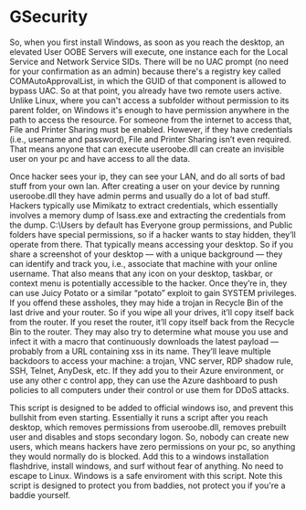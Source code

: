 # GSecurity

So, when you first install Windows, as soon as you reach the desktop, an elevated User OOBE Servers will execute, one instance each for the Local Service and Network Service SIDs.
There will be no UAC prompt (no need for your confirmation as an admin) because there's a registry key called COMAutoApprovalList, in which the GUID of that component is allowed to bypass UAC. So at that point, you already have two remote users active.
Unlike Linux, where you can't access a subfolder without permission to its parent folder, on Windows it's enough to have permission anywhere in the path to access the resource. For someone from the internet to access that, File and Printer Sharing must be enabled. 
However, if they have credentials (i.e., username and password), File and Printer Sharing isn’t even required. That means anyone that can execute useroobe.dll can create an invisible user on your pc and have access to all the data.

Once hacker sees your ip, they can see your LAN, and do all sorts of bad stuff from your own lan. After creating a user on your device by running useroobe.dll they have admin perms and usually do a lot of bad stuff.
Hackers typically use Mimikatz to extract credentials, which essentially involves a memory dump of lsass.exe and extracting the credentials from the dump. C:\Users by default has Everyone group permissions, and Public folders have special permissions, 
so if a hacker wants to stay hidden, they’ll operate from there. That typically means accessing your desktop. So if you share a screenshot of your desktop — with a unique background — they can identify and track you, i.e., associate that machine with your online username.
That also means that any icon on your desktop, taskbar, or context menu is potentially accessible to the hacker. Once they’re in, they can use Juicy Potato or a similar “potato” exploit to gain SYSTEM privileges.
If you offend these assholes, they may hide a trojan in Recycle Bin of the last drive and your router. So if you wipe all your drives, it’ll copy itself back from the router. If you reset the router, it’ll copy itself back from the Recycle Bin to the router.
They may also try to determine what mouse you use and infect it with a macro that continuously downloads the latest payload — probably from a URL containing xss in its name. They’ll leave multiple backdoors to access your machine: a trojan, VNC server, RDP shadow rule, SSH, Telnet, AnyDesk, etc.
If they add you to their Azure environment, or use any other c control app, they can use the Azure dashboard to push policies to all computers under their control or use them for DDoS attacks.

This script is designed to be added to official windows iso, and prevent this bullshit from even starting. Essentially it runs a script after you reach desktop, which removes permissions from useroobe.dll, removes prebuilt user and disables and stops secondary logon. 
So, nobody can create new users, which means hackers have zero permissions on your pc, so anything they would normally do is blocked. Add this to a windows installation flashdrive, install windows, and surf without fear of anything. No need to escape to Linux. 
Windows is a safe enviroment with this script. Note this script is designed to protect you from baddies, not protect you if you're a baddie yourself.

